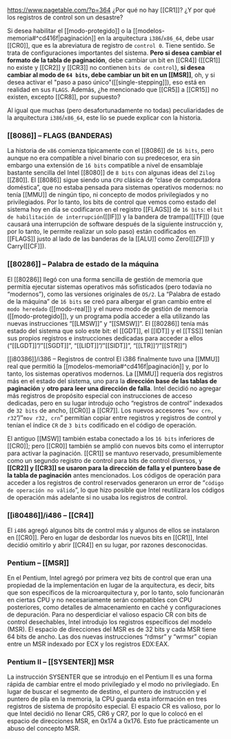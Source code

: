 https://www.pagetable.com/?p=364
¿Por qué no hay [[CR1]]? ¿Y por qué los registros de control son un desastre?

Si desea habilitar el [[modo-protegido]] o la [[modelos-memoria#^cd416f|paginación]] en la arquitectura `i386`/``x86_64``, debe usar [[CR0]], que es la abreviatura de registro de ``control 0``. Tiene sentido. Se trata de configuraciones importantes del sistema. __Pero si desea cambiar el formato de la tabla de paginación__, debe cambiar un bit en [[CR4]] ([[CR1]] no existe y [[CR2]] y [[CR3]] no contienen ``bits de control``), **si desea cambiar al modo de ``64 bits``, debe cambiar un bit en un [[MSR]]**, oh, y si desea activar el "paso a paso único"([[single-stepping]]), eso está en realidad en sus ``FLAGS``. Además, ¿he mencionado que [[CR5]] a [[CR15]] no existen, excepto [[CR8]], por supuesto?

Al igual que muchas (pero desafortunadamente no todas) peculiaridades de la arquitectura ``i386``/``x86_64``, este lío se puede explicar con la historia.

### [[8086]] – FLAGS (BANDERAS)
La historia de ``x86`` comienza típicamente con el [[8086]] de ``16 bits``, pero aunque no era compatible a nivel binario con su predecesor, era sin embargo una extensión de ``16 bits`` compatible a nivel de ensamblaje bastante sencilla del Intel [[8080]] de ``8 bits`` con algunas ideas del ``Zilog`` [[Z80]]. El [[8086]] sigue siendo una ``CPU`` clásica de “clase de computadora doméstica”, que no estaba pensada para sistemas operativos modernos: no tenía [[MMU]] de ningún tipo, ni concepto de modos privilegiados y no privilegiados. Por lo tanto, los bits de control que vemos como estado del sistema hoy en día se codificaron en el registro [[FLAGS]] de ``16 bits``: el ``bit de habilitación de interrupción``([[IF]]) y la bandera de trampa([[TF]]) (que causará una interrupción de software después de la siguiente instrucción y, por lo tanto, le permite realizar un solo paso) están codificados en [[FLAGS]] justo al lado de las banderas de la [[ALU]] como Zero([[ZF]]) y Carry([[CF]]).

### [[80286]] – Palabra de estado de la máquina
El [[80286]] llegó con una forma sencilla de gestión de memoria que permitía ejecutar sistemas operativos más sofisticados (pero todavía no “modernos”), como las versiones originales de ``OS/2``. La “Palabra de estado de la máquina” de ``16 bits`` se creó para albergar el gran cambio entre el ``modo heredado`` ([[modo-real]]) y el nuevo modo de gestión de memoria ([[modo-protegido]]), y un programa podía acceder a ella utilizando las nuevas instrucciones “[[LMSW]]” y “[[SMSW]]”. El [[80286]] tenía más estado del sistema que solo este bit: el [[GDT]], el [[IDT]] y el [[TSS]] tenían sus propios registros e instrucciones dedicadas para acceder a ellos (“[[LGDT]]”/”[[SGDT]]”, “[[LIDT]]”/”[[SIDT]]”, “[[LTR]]”/”[[STR]]”)

[[i80386]]/i386 – Registros de control
El i386 finalmente tuvo una [[MMU]] real que permitió la [[modelos-memoria#^cd416f|paginación]] y, por lo tanto, los sistemas operativos modernos. La [[MMU]] requería dos registros más en el estado del sistema, uno para la __dirección base de las tablas de paginación__ y __otro para leer una dirección de falla__. Intel decidió no agregar más registros de propósito especial con instrucciones de acceso dedicadas, pero en su lugar introdujo ocho “registros de control” indexados de ``32 bits`` de ancho, [[CR0]] a [[CR7]]. Los nuevos accesores “``mov crn, r32``”/”``mov r32, crn``” permitían copiar entre registros y registros de control y tenían el índice ``CR`` de ``3 bits`` codificado en el código de operación.

El antiguo [[MSW]] también estaba conectado a los ``16 bits`` inferiores de [[CR0]]; pero [[CR0]] también se amplió con nuevos bits como el interruptor para activar la paginación. [[CR1]] se mantuvo reservado, presumiblemente como un segundo registro de control para bits de control diversos, y __[[CR2]] y [[CR3]] se usaron para la dirección de falla y el puntero base de la tabla de paginación__ antes mencionados. Los códigos de operación para acceder a los registros de control reservados generaron un error de “``código de operación no válido``”, lo que hizo posible que Intel reutilizara los códigos de operación más adelante si no usaba los registros de control.

### [[i80486]]/i486 – [[CR4]]
El ``i486`` agregó algunos bits de control más y algunos de ellos se instalaron en [[CR0]]. Pero en lugar de desbordar los nuevos bits en [[CR1]], Intel decidió omitirlo y abrir [[CR4]] en su lugar, por razones desconocidas.

### Pentium – [[MSR]]
En el Pentium, Intel agregó por primera vez bits de control que eran una propiedad de la implementación en lugar de la arquitectura, es decir, bits que son específicos de la microarquitectura y, por lo tanto, solo funcionarán en ciertas CPU y no necesariamente serán compatibles con CPU posteriores, como detalles de almacenamiento en caché y configuraciones de depuración. Para no desperdiciar el valioso espacio CR con bits de control desechables, Intel introdujo los registros específicos del modelo (MSR). El espacio de direcciones del MSR es de 32 bits y cada MSR tiene 64 bits de ancho. Las dos nuevas instrucciones “rdmsr” y “wrmsr” copian entre un MSR indexado por ECX y los registros EDX:EAX.

### Pentium II – [[SYSENTER]] MSR
La instrucción SYSENTER que se introdujo en el Pentium II es una forma rápida de cambiar entre el modo privilegiado y el modo no privilegiado. En lugar de buscar el segmento de destino, el puntero de instrucción y el puntero de pila en la memoria, la CPU guarda esta información en tres registros de sistema de propósito especial. El espacio CR es valioso, por lo que Intel decidió no llenar CR5, CR6 y CR7, por lo que lo colocó en el espacio de direcciones MSR, en 0x174 a 0x176. Esto fue prácticamente un abuso del concepto MSR.